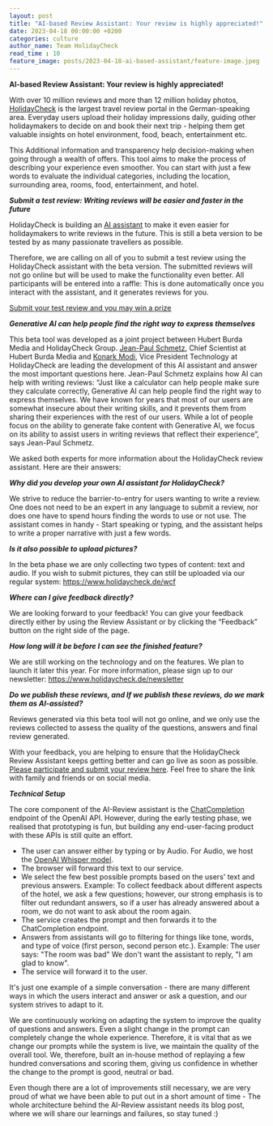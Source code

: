 ```yaml
---
layout: post
title: "AI-based Review Assistant: Your review is highly appreciated!"
date: 2023-04-18 00:00:00 +0200
categories: culture
author_name: Team HolidayCheck
read_time : 10
feature_image: posts/2023-04-18-ai-based-assistant/feature-image.jpeg
---
```


**AI-based Review Assistant: Your review is highly appreciated!**

With over 10 million reviews and more than 12 million holiday photos, [HolidayCheck](https://holidaycheck.de/) is the largest travel review portal in the German-speaking area. Everyday users upload their holiday impressions daily, guiding other holidaymakers to decide on and book their next trip - helping them get valuable insights on hotel environment, food, beach, entertainment etc.

This Additional information and transparency help decision-making when going through a wealth of offers. This tool aims to make the process of describing your experience even smoother. You can start with just a few words to evaluate the individual categories, including the location, surrounding area, rooms, food, entertainment, and hotel.

***Submit a test review: Writing reviews will be easier and faster in the future***

HolidayCheck is building an [AI assistant](https://holidaycheck.de/svc/hc-review-assistant/travel-escapes/welcome.html) to make it even easier for holidaymakers to write reviews in the future. This is still a beta version to be tested by as many passionate travellers as possible.

Therefore, we are calling on all of you to submit a test review using the HolidayCheck assistant with the beta version. The submitted reviews will not go online but will be used to make the functionality even better. All participants will be entered into a raffle: This is done automatically once you interact with the assistant, and it generates reviews for you.

[Submit your test review and you may win a prize](https://holidaycheck.de/svc/hc-review-assistant/travel-escapes/welcome.html)

***Generative AI can help people find the right way to express themselves***

This beta tool was developed as a joint project between Hubert Burda Media and HolidayCheck Group. [Jean-Paul Schmetz](https://de.linkedin.com/in/jpschmetz), Chief Scientist at Hubert Burda Media and [Konark Modi](https://de.linkedin.com/in/konarkmodi), Vice President Technology at HolidayCheck are leading the development of this AI assistant and answer the most important questions here. Jean-Paul Schmetz explains how AI can help with writing reviews: “Just like a calculator can help people make sure they calculate correctly, Generative AI can help people find the right way to express themselves. We have known for years that most of our users are somewhat insecure about their writing skills, and it prevents them from sharing their experiences with the rest of our users. While a lot of people focus on the ability to generate fake content with Generative AI, we focus on its ability to assist users in writing reviews that reflect their experience”, says Jean-Paul Schmetz.

We asked both experts for more information about the HolidayCheck review assistant. Here are their answers:

***Why did you develop your own AI assistant for HolidayCheck?***

We strive to reduce the barrier-to-entry for users wanting to write a review. One does not need to be an expert in any language to submit a review, nor does one have to spend hours finding the words to use or not use. The assistant comes in handy - Start speaking or typing, and the assistant helps to write a proper narrative with just a few words.

***Is it also possible to upload pictures?***

In the beta phase we are only collecting two types of content: text and audio. If you wish to submit pictures, they can still be uploaded via our regular system: https://www.holidaycheck.de/wcf

***Where can I give feedback directly?***

We are looking forward to your feedback! You can give your feedback directly either by using the Review Assistant or by clicking the “Feedback” button on the right side of the page.

***How long will it be before I can see the finished feature?***

We are still working on the technology and on the features. We plan to launch it later this year. For more information, please sign up to our newsletter: https://www.holidaycheck.de/newsletter


***Do we publish these reviews, and If we publish these reviews, do we mark them as AI-assisted?***

Reviews generated via this beta tool will not go online, and we only use the reviews collected to assess the quality of the questions, answers and final review generated.

With your feedback, you are helping to ensure that the HolidayCheck Review Assistant keeps getting better and can go live as soon as possible. [Please participate and submit your review here](https://holidaycheck.de/svc/hc-review-assistant/travel-escapes/welcome.html). Feel free to share the link with family and friends or on social media.

***Technical Setup***

The core component of the AI-Review assistant is the [ChatCompletion](https://platform.openai.com/docs/guides/chat) endpoint of the OpenAI API. However, during the early testing phase, we realised that prototyping is fun, but building any end-user-facing product with these APIs is still quite an effort.

- The user can answer either by typing or by Audio. For Audio, we host the [OpenAI Whisper model](https://github.com/openai/whisper).
- The browser will forward this text to our service.
- We select the few best possible prompts based on the users' text and previous answers. Example: To collect feedback about different aspects of the hotel, we ask a few questions; however, our strong emphasis is to filter out redundant answers, so if a user has already answered about a room, we do not want to ask about the room again.
- The service creates the prompt and then forwards it to the ChatCompletion endpoint.
- Answers from assistants will go to filtering for things like tone, words, and type of voice (first person, second person etc.). Example: The user says: "The room was bad" We don't want the assistant to reply, "I am glad to know".
- The service will forward it to the user.

It's just one example of a simple conversation - there are many different ways in which the users interact and answer or ask a question, and our system strives to adapt to it.

We are continuously working on adapting the system to improve the quality of questions and answers. Even a slight change in the prompt can completely change the whole experience. Therefore, it is vital that as we change our prompts while the system is live, we maintain the quality of the overall tool. We, therefore, built an in-house method of replaying a few hundred conversations and scoring them, giving us confidence in whether the change to the prompt is good, neutral or bad.

Even though there are a lot of improvements still necessary, we are very proud of what we have been able to put out in a short amount of time - The whole architecture behind the AI-Review assistant needs its blog post, where we will share our learnings and failures, so stay tuned :)

